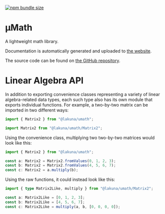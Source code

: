 [![npm bundle size](https://img.shields.io/bundlephobia/minzip/@lakuna/umath?style=for-the-badge)](https://bundlephobia.com/package/@lakuna/umath)

# μMath

A lightweight math library.

Documentation is automatically generated and uploaded to [the website](https://umath.lakuna.pw/).

The source code can be found on [the GitHub repository](https://github.com/Lakuna/umath).

# Linear Algebra API

In addition to exporting convenience classes representing a variety of linear algebra-related data types, each such type also has its own module
that exports individual functions. For example, a two-by-two matrix can be imported in two different ways:

```ts
import { Matrix2 } from "@lakuna/umath";
```

```ts
import Matrix2 from "@lakuna/umath/Matrix2";
```

Using the convenience class, multiplying two two-by-two matrices would look like this:

```ts
import { Matrix2 } from "@lakuna/umath";

const a: Matrix2 = Matrix2.fromValues(0, 1, 2, 3);
const b: Matrix2 = Matrix2.fromValues(4, 5, 6, 7);
const c: Matrix2 = a.multiply(b);
```

Using the raw functions, it could instead look like this:

```ts
import { type Matrix2Like, multiply } from "@lakuna/umath/Matrix2";

const a: Matrix2Like = [0, 1, 2, 3];
const b: Matrix2Like = [4, 5, 6, 7];
const c: Matrix2Like = multiply(a, b, [0, 0, 0, 0]);
```
